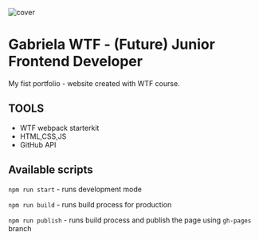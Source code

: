 ![cover](https://Gabriela-Mozer.github.io/portfolio.png)

# Gabriela WTF - (Future) Junior Frontend Developer 

My fist portfolio - website created with WTF course. 

## TOOLS 
- WTF webpack starterkit
- HTML,CSS,JS
- GitHub API

## Available scripts

`npm run start` - runs development mode

`npm run build` - runs build process for production

`npm run publish` - runs build process and publish the page using `gh-pages` branch

